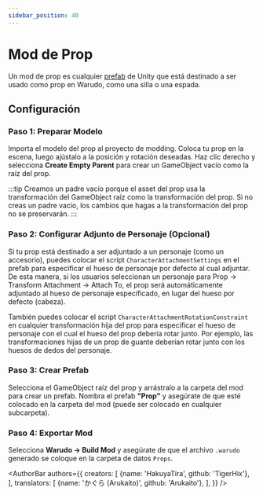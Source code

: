 ```yaml
---
sidebar_position: 40
---
```


# Mod de Prop

Un mod de prop es cualquier [prefab](https://docs.unity3d.com/Manual/Prefabs.html) de Unity que está destinado a ser usado como prop en Warudo, como una silla o una espada.

## Configuración

### Paso 1: Preparar Modelo

Importa el modelo del prop al proyecto de modding. Coloca tu prop en la escena, luego ajústalo a la posición y rotación deseadas. Haz clic derecho y selecciona **Create Empty Parent** para crear un GameObject vacío como la raíz del prop.

:::tip
Creamos un padre vacío porque el asset del prop usa la transformación del GameObject raíz como la transformación del prop. Si no creas un padre vacío, los cambios que hagas a la transformación del prop no se preservarán.
:::

### Paso 2: Configurar Adjunto de Personaje (Opcional)

Si tu prop está destinado a ser adjuntado a un personaje (como un accesorio), puedes colocar el script `CharacterAttachmentSettings` en el prefab para especificar el hueso de personaje por defecto al cual adjuntar. De esta manera, si los usuarios seleccionan un personaje para Prop → Transform Attachment → Attach To, el prop será automáticamente adjuntado al hueso de personaje especificado, en lugar del hueso por defecto (cabeza).

También puedes colocar el script `CharacterAttachmentRotationConstraint` en cualquier transformación hija del prop para especificar el hueso de personaje con el cual el hueso del prop debería rotar junto. Por ejemplo, las transformaciones hijas de un prop de guante deberían rotar junto con los huesos de dedos del personaje.

### Paso 3: Crear Prefab

Selecciona el GameObject raíz del prop y arrástralo a la carpeta del mod para crear un prefab. Nombra el prefab **"Prop"** y asegúrate de que esté colocado en la carpeta del mod (puede ser colocado en cualquier subcarpeta).

### Paso 4: Exportar Mod

Selecciona **Warudo → Build Mod** y asegúrate de que el archivo `.warudo` generado se coloque en la carpeta de datos `Props`.

<AuthorBar authors={{
  creators: [
    {name: 'HakuyaTira', github: 'TigerHix'},
  ],
  translators: [
    {name: 'かぐら (Arukaito)', github: 'Arukaito'},
  ],
}} />
